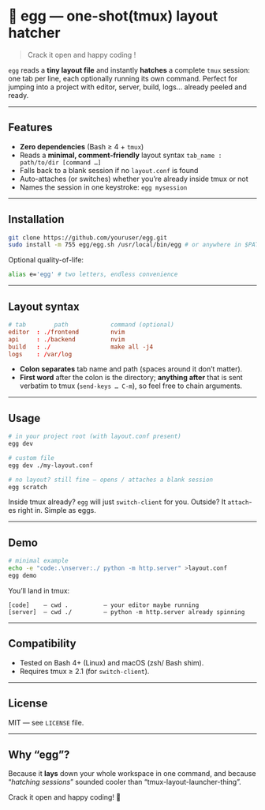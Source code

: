 # 🥚 egg — one-shot(tmux) layout hatcher

> Crack it open and happy coding !

`egg` reads a **tiny layout file** and instantly **hatches** a complete `tmux` session: one tab per line, each optionally running its own command.
Perfect for jumping into a project with editor, server, build, logs… already peeled and ready.

---

## Features

* **Zero dependencies** (Bash ≥ 4 + `tmux`)
* Reads a **minimal, comment-friendly** layout syntax
  `tab_name : path/to/dir [command …]`
* Falls back to a blank session if no `layout.conf` is found
* Auto-attaches (or switches) whether you’re already inside tmux or not
* Names the session in one keystroke: `egg mysession`

---

## Installation

```bash
git clone https://github.com/youruser/egg.git
sudo install -m 755 egg/egg.sh /usr/local/bin/egg # or anywhere in $PATH
```

Optional quality-of-life:

```bash
alias e='egg' # two letters, endless convenience
```

---

## Layout syntax

```conf
# tab        path            command (optional)
editor  : ./frontend         nvim
api     : ./backend          nvim
build   : ./                 make all -j4
logs    : /var/log
```

* **Colon separates** tab name and path (spaces around it don’t matter).
* **First word** after the colon is the directory; **anything after** that is
  sent verbatim to tmux (`send-keys … C-m`), so feel free to chain arguments.

---

## Usage

```bash
# in your project root (with layout.conf present)
egg dev

# custom file
egg dev ./my-layout.conf

# no layout? still fine — opens / attaches a blank session
egg scratch
```

Inside tmux already? `egg` will just `switch-client` for you.
Outside? It `attach`-es right in. Simple as eggs.

---

## Demo

```bash
# minimal example
echo -e "code:.\nserver:./ python -m http.server" >layout.conf
egg demo
```

You’ll land in tmux:

```
[code]    — cwd .          — your editor maybe running
[server]  — cwd ./         — python -m http.server already spinning
```

---

## Compatibility

* Tested on Bash 4+ (Linux) and macOS (zsh/ Bash shim).
* Requires tmux ≥ 2.1 (for `switch-client`).

---

## License

MIT — see `LICENSE` file.

---

## Why “egg”?

Because it **lays** down your whole workspace in one command,
and because “*hatching sessions*” sounded cooler than “tmux-layout-launcher-thing”.

Crack it open and happy coding! 🐣
